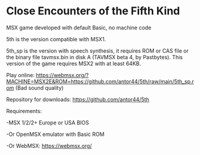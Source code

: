 # Close Encounters of the Fifth Kind

MSX game developed with default Basic, no machine code

5th is the version compatible with MSX1.

5th_sp is the version with speech synthesis, it requires ROM or CAS file or the binary file tavmsx.bin in disk A (TAVMSX beta 4, by Pastbytes). This version of the game requires MSX2 with at least 64KB.

Play online: https://webmsx.org/?MACHINE=MSX2E&ROM=https://github.com/antor44/5th/raw/main/5th_sp.rom
(Bad sound quality)

Repository for downloads: https://github.com/antor44/5th


Requirements:

-MSX 1/2/2+ Europe or USA BIOS

-Or OpenMSX emulator with Basic ROM

-Or WebMSX: https://webmsx.org/
